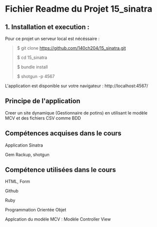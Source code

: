 
<h1> Fichier Readme du Projet 15_sinatra </h1>

  <h2> 1. Installation et execution : </h2>

  Pour ce projet un serveur local est nécéssaire : 

  >
  >$ git clone https://github.com/140ch204/15_sinatra.git
  >
  >$ cd 15_sinatra
  >
  >$ bundle install
  >
  >$ shotgun -p 4567 
  >

  L'application est disponible sur votre navigateur : http://localhost:4567/

  <h2> Principe de l'application </h2>

  Creer un site dynamique (Gestionnaire de potins) en utilisant le modèle MCV et des fichiers CSV comme BDD

  <h2> Compétences acquises dans le cours </h2>

Application Sinatra

Gem Rackup, shotgun

  <h2> Compétence utilisées dans le cours </h2>

HTML, Form

Github

Ruby

Programmation Orientée Objet

Applcation du modèle MCV : Modèle Controller View